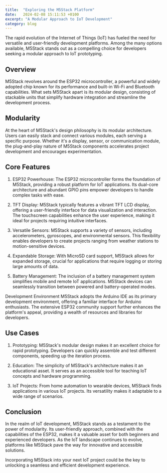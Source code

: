 ```yaml
---
title:  "Exploring the M5Stack Platform"
date:   2024-02-08 15:11:53 +0100
excerpt: "A Modular Approach to IoT Development"
category: blog
---
```


The rapid evolution of the Internet of Things (IoT) has fueled the need for versatile and user-friendly development platforms. Among the many options available, M5Stack stands out as a compelling choice for developers seeking a modular approach to IoT prototyping.

## Overview

M5Stack revolves around the ESP32 microcontroller, a powerful and widely adopted chip known for its performance and built-in Wi-Fi and Bluetooth capabilities. What sets M5Stack apart is its modular design, consisting of stackable units that simplify hardware integration and streamline the development process.

## Modularity

At the heart of M5Stack's design philosophy is its modular architecture. Users can easily stack and connect various modules, each serving a specific purpose. Whether it's a display, sensor, or communication module, the plug-and-play nature of M5Stack components accelerates project development and encourages experimentation.

## Core Features

1. ESP32 Powerhouse:
The ESP32 microcontroller forms the foundation of M5Stack, providing a robust platform for IoT applications. Its dual-core architecture and abundant GPIO pins empower developers to handle complex tasks with ease.

2. TFT Display:
M5Stack typically features a vibrant TFT LCD display, offering a user-friendly interface for data visualization and interaction. The touchscreen capabilities enhance the user experience, making it ideal for projects requiring intuitive interfaces.

3. Versatile Sensors:
M5Stack supports a variety of sensors, including accelerometers, gyroscopes, and environmental sensors. This flexibility enables developers to create projects ranging from weather stations to motion-sensitive devices.

4. Expandable Storage:
With MicroSD card support, M5Stack allows for expanded storage, crucial for applications that require logging or storing large amounts of data.

5. Battery Management:
The inclusion of a battery management system simplifies mobile and remote IoT applications. M5Stack devices can seamlessly transition between powered and battery-operated modes.

Development Environment
M5Stack adopts the Arduino IDE as its primary development environment, offering a familiar interface for Arduino enthusiasts. The extensive ESP32 community support further enhances the platform's appeal, providing a wealth of resources and libraries for developers.

## Use Cases

1. Prototyping:
M5Stack's modular design makes it an excellent choice for rapid prototyping. Developers can quickly assemble and test different components, speeding up the iteration process.

2. Education:
The simplicity of M5Stack's architecture makes it an educational asset. It serves as an accessible tool for teaching IoT concepts and hardware programming.

3. IoT Projects:
From home automation to wearable devices, M5Stack finds applications in various IoT projects. Its versatility makes it adaptable to a wide range of scenarios.

## Conclusion
In the realm of IoT development, M5Stack stands as a testament to the power of modularity. Its user-friendly approach, combined with the capabilities of the ESP32, makes it a valuable asset for both beginners and experienced developers. As the IoT landscape continues to evolve, platforms like M5Stack pave the way for innovative and accessible solutions.

Incorporating M5Stack into your next IoT project could be the key to unlocking a seamless and efficient development experience.

